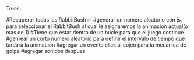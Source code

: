 Treas: 

#Recuperar todas las RabbitBush ✅
#generar un numero aleatorio con js, para seleccionar el RabbitBush al cual le asignaremos la animacion actual(o mas de 1)
#Tiene que estar dentro de un bucle para que el juego continue
#genrear un corto numero aleatorio para definir el intervalo de tiempo que tardara la animacion
#agregar un evento click al cojeo para la mecanica de golpe
#agregar sonidos despues